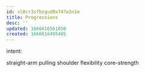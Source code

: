 ```yaml
---
id: sl0cr3sfbzgud0x747w2n1e
title: Progressions
desc: ''
updated: 1666616561050
created: 1666616495405
---
```


intent:

straight-arm pulling
shoulder flexibility
core-strength
